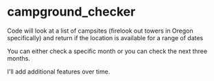 # campground_checker

Code will look at a list of campsites (firelook out towers in Oregon specifically) and return if the location is available for a range of dates

You can either check a specific month or you can check the next three months.

I'll add additional features over time.

